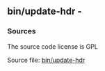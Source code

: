 ## bin/update-hdr -


### Sources
<a href="#sources"></a>
The source code license is GPL

Source file: [bin/update-hdr](/bin/update-hdr)


